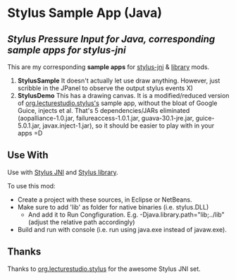 # Stylus Sample App (Java)
## _Stylus Pressure Input for Java, corresponding **sample apps** for **stylus-jni**_

This are my corresponding **sample apps** for [stylus-jni](https://github.com/sdneon/stylus-jni) & [library](https://github.com/sdneon/stylus-lib) mods.

1. **StylusSample**
It doesn't actually let use draw anything.
However, just scribble in the JPanel to observe the output stylus events X)
2. **StylusDemo**
This has a drawing canvas.
It is a modified/reduced version of [org.lecturestudio.stylus's](https://github.com/lectureStudio/stylus) sample app, without the bloat of Google Guice, injects et al. That's 5 dependencies/JARs eliminated (aopalliance-1.0.jar, failureaccess-1.0.1.jar, guava-30.1-jre.jar, guice-5.0.1.jar, javax.inject-1.jar), so it should be easier to play with in your apps =D

## Use With

Use with [Stylus JNI](https://github.com/sdneon/stylus-jni) and [Stylus library](https://github.com/sdneon/stylus-lib).

To use this mod:
* Create a project with these sources, in Eclipse or NetBeans.
* Make sure to add 'lib' as folder for native binaries (i.e. stylus.DLL)
  * And add it to Run Congfiguration. E.g. -Djava.library.path="lib;../lib" (adjust the relative path accordingly)
* Build and run with console (i.e. run using java.exe instead of javaw.exe).

## Thanks

Thanks to [org.lecturestudio.stylus](https://github.com/lectureStudio/stylus) for the awesome Stylus JNI set.
